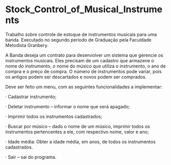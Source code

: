 # Stock_Control_of_Musical_Instruments
Trabalho sobre controle de estoque de instrumentos musicais para uma banda. Executado no segundo período de Graduação pela Faculdade Metodista Granbery.

A Banda deseja um contrato para desenvolver um sistema que gerencie os instrumentos musicais. Eles precisam de um cadastro que armazene o nome do instrumento, o nome do músico que utiliza o instrumento, o ano de compra e o preço de compra.  O número de instrumentos pode variar, pois os antigos podem ser descartados e novos podem ser comprados.

Deve ser feito um menu, com as seguintes funcionalidades a implementar:

·         Cadastrar instrumento;

·         Deletar instrumento – informar o nome que será apagado;

·         Imprimir todos os instrumentos cadastrados;

·         Buscar por músico – dado o nome de um músico, imprimir todos os instrumentos pertencentes a ele, com respectivo nome, valor e ano;

·         Idade média: Obter a idade média, em anos, de todos os instrumentos cadastrados.

·         Sair – sai do programa.


